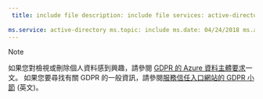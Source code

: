 ```yaml
---
 title: include file description: include file services: active-directory author: eross-msft
 
ms.service: active-directory ms.topic: include ms.date: 04/24/2018 ms.author: lizross ms.custom: include file
---
```


>[!Note] 
>如果您對檢視或刪除個人資料感到興趣，請參閱 [GDPR 的 Azure 資料主體要求](https://docs.microsoft.com/microsoft-365/compliance/gdpr-dsr-azure)一文。 如果您要尋找有關 GDPR 的一般資訊，請參閱[服務信任入口網站的 GDPR 小節](https://servicetrust.microsoft.com/ViewPage/GDPRGetStarted) \(英文\)。